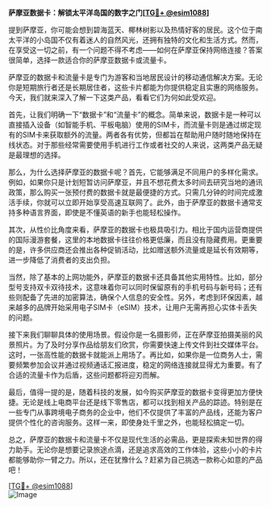 **萨摩亚数据卡：解锁太平洋岛国的数字之门[[TG💪+ @esim1088](https://t.me/s/esim1088)]**

提到萨摩亚，你可能会想到碧海蓝天、椰林树影以及热情好客的居民。这个位于南太平洋的小岛国不仅有着迷人的自然风光，还拥有独特的文化和生活方式。然而，在享受这一切之前，有一个问题不得不考虑——如何在萨摩亚保持网络连接？答案很简单，选择一款适合你的萨摩亚数据卡或流量卡。

萨摩亚的数据卡和流量卡是专门为游客和当地居民设计的移动通信解决方案。无论你是短期旅行者还是长期居住者，这些卡片都能为你提供稳定且实惠的网络服务。今天，我们就来深入了解一下这类产品，看看它们为何如此受欢迎。

首先，让我们明确一下“数据卡”和“流量卡”的概念。简单来说，数据卡是一种可以直接插入设备（如智能手机、平板电脑）使用的SIM卡，而流量卡则是通过绑定现有的SIM卡来获取额外的流量。两者各有优势，但都旨在帮助用户随时随地保持在线状态。对于那些经常需要使用手机进行工作或者社交的人来说，这两类产品无疑是最理想的选择。

那么，为什么选择萨摩亚的数据卡呢？首先，它能够满足不同用户的多样化需求。例如，如果你只是计划短暂访问萨摩亚，并且不想花费太多时间去研究当地的通讯政策，那么购买一张预付费的数据卡就是最便捷的方式。只需几分钟的时间完成激活手续，你就可以立即开始享受高速互联网了。此外，由于萨摩亚的数据卡通常支持多种语言界面，即使是不懂英语的新手也能轻松操作。

其次，从性价比角度来看，萨摩亚的数据卡也极具吸引力。相比于国内运营商提供的国际漫游套餐，这里的本地数据卡往往价格更低廉，而且没有隐藏费用。更重要的是，许多供应商还会推出各种促销活动，比如赠送额外流量或是延长有效期等，进一步降低了消费者的支出负担。

当然，除了基本的上网功能外，萨摩亚的数据卡还具备其他实用特性。比如，部分型号支持双卡双待技术，这意味着你可以同时保留原有的手机号码与新号码；还有些则配备了先进的加密算法，确保个人信息的安全性。另外，考虑到环保因素，越来越多的品牌开始采用电子SIM卡（eSIM）技术，让用户无需再担心实体卡丢失的问题。

接下来我们聊聊具体的使用场景。假设你是一名摄影师，正在萨摩亚拍摄美丽的风景照片。为了及时分享作品给朋友们欣赏，你需要快速上传文件到社交媒体平台。这时，一张高性能的数据卡就能派上用场了。再比如，如果你是一位商务人士，需要频繁参加会议并通过视频通话汇报进度，稳定的网络连接就显得尤为重要。有了合适的流量卡作为后盾，这些问题都将迎刃而解。

最后，值得一提的是，随着科技的发展，如今购买萨摩亚的数据卡变得更加方便快捷。无论是线上电商平台还是线下零售店，都可以找到相关产品的踪迹。特别是在一些专门从事跨境电子商务的企业中，他们不仅提供了丰富的产品线，还能为客户提供个性化的咨询服务。这样一来，即使身处千里之外，也能轻松搞定一切。

总之，萨摩亚的数据卡和流量卡不仅是现代生活的必需品，更是探索未知世界的得力助手。无论你是想要记录旅途点滴，还是追求高效的工作体验，这些小小的卡片都能够助你一臂之力。所以，还在犹豫什么？赶紧为自己挑选一款称心如意的产品吧！

[[TG💪+ @esim1088](https://t.me/s/esim1088)]  
![Image](https://i.postimg.cc/4NQfJmqS/Snipaste-2025-05-13-00-14-12.png)